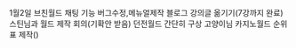 1월2일
브친월드 채팅 기능 버그수정,메뉴얼제작
블로그 강의글 옮기기(7강까지 완료)
스틴님과 월드 제작 회의(기확안 받음)
던전월드 간단히 구상
고양이님 카지노월드 순위표 제작()